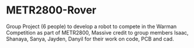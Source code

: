 # METR2800-Rover
Group Project (6 people) to develop a robot to compete in the Warman Competition as part of METR2800, Massive credit to group members Isaac, Shanaya, Sanya, Jayden, Danyil for their work on code, PCB and cad.
